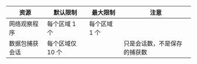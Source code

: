 | 资源 | 默认限制 | 最大限制 | 注意 |
| --- | --- | --- | --- |
| 网络观察程序 | 每个区域 1 个  | 每个区域 1 个 | |
| 数据包捕获会话 |每个区域仅 10 个 | |只是会话数，不是保存的捕获数 |
